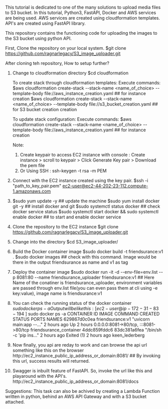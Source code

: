 This tutorial is dedicated to one of the many solutions to upload media files to S3 bucket.
In this tutorial, Python3, FastAPI, Docker and AWS services are being used. AWS services are created using cloudformation templates. API's are created using FastAPI library.

This repository contains the functioning code for uploading the images to the S3 bucket using python API. 


First, Clone the repository on your local system.
$git clone https://github.com/ragnarlegacy/S3_image_uploader.git

After cloning teh repository, How to setup further?
   
1. Change to cloudformation directory
   $cd cloudformation
   
   To create stack through cloudformation templates:
   Execute commands:
   $aws cloudformation create-stack --stack-name <name_of_choice> --template-body file://aws_instance_creation.yaml ## for instance creation
   $aws cloudformation create-stack --stack-name <name_of_choice> --template-body file://s3_bucket_creation.yaml ## for S3 bucket creation creation
   
   To update stack configuration:
   Execute commands:
   $aws cloudformation create-stack --stack-name <name_of_choice> --template-body file://aws_instance_creation.yaml ## for instance creation
   
   Note: 
   1. Create keypair to access EC2 instance with console : Create instance > scroll to keypair > Click Generate Key pair > Download the pem file
   2. Or Using SSH : ssh-keygen -t rsa -m PEM

2. Connect with the EC2 instance created using the key pair.
   $ssh -i "path_to_key_pair.pem" ec2-user@ec2-44-202-23-112.compute-1.amazonaws.com

3. $sudo yum update -y               ## update the machine
   $sudo yum install docker git -y   ## install docker and git
   $sudo systemctl status docker     ## check docker service status
   $sudo systemctl start docker && sudo systemctl enable docker ## to start and enable docker service
   
4. Clone the repository to the EC2 instance
   $git clone https://github.com/ragnarlegacy/S3_image_uploader.git
   
5. Change into the directory
   $cd S3_image_uploader/

6. Build the Docker container image
   $sudo docker build -t friendsurance:v1 .
   $sudo docker images ## check with this command. Image would be there in the output friendsurance as name and v1 as tag
   
7. Deploy the container image
   $sudo docker run -it -d --env-file=env.list --p 8081:80 --name friendsurance_uploader friendsurance:v1   ## Here Name of the conatiner is friendsurance_uploader, environment variables are passed through env.list file(you can even pass them at cli using -e key:value), image name is friendsurance:v1
   
8. You can check the running status of the docker container
   $sudo docker ps -a
   Output will be like this:
   [ec2-user@ip-172-31-83-194 ~]$ sudo docker ps -a
   CONTAINER ID   IMAGE              COMMAND                  CREATED       STATUS                   PORTS                                   NAMES
   629867d0c0ea   friendsurance:v1   "uvicorn main:app --…"   2 hours ago   Up 2 hours               0.0.0.0:8081->80/tcp, :::8081->80/tcp   friendsurance_container
   4ddc859fddc6   83dc381a6fea       "/bin/sh -c 'pip ins…"   2 hours ago   Exited (1) 2 hours ago                                           keen_lederberg
   
9. Now finally, you api are reday to work and can browse the api url something like this on the browser
   http://ec2_instance_public_ip_address_or_domain:8081/  ## By invoking this url, success results will returned.

10. Swagger is inbuilt feature of FastAPI. So, invoke the url like this and playaround with the API's.
   http://ec2_instance_public_ip_address_or_domain:8081/docs


Suggestions: 
This task can also be achived by creating a Lambda Function written in python, behind an AWS API Gateway and with a S3 bucket attached. 
